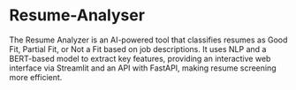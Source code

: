 # Resume-Analyser
The Resume Analyzer is an AI-powered tool that classifies resumes as Good Fit, Partial Fit, or Not a Fit based on job descriptions. It uses NLP and a BERT-based model to extract key features, providing an interactive web interface via Streamlit and an API with FastAPI, making resume screening more efficient.
